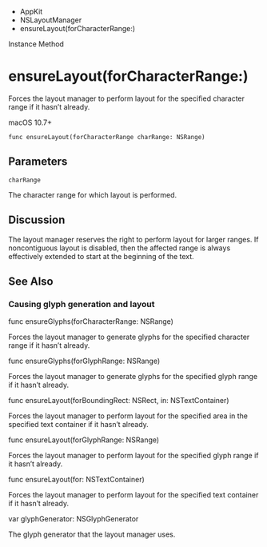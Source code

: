 

- AppKit
- NSLayoutManager
-  ensureLayout(forCharacterRange:) 

Instance Method

# ensureLayout(forCharacterRange:)

Forces the layout manager to perform layout for the specified character range if it hasn’t already.

macOS 10.7+

``` source
func ensureLayout(forCharacterRange charRange: NSRange)
```

## Parameters 

`charRange`  

The character range for which layout is performed.

## Discussion

The layout manager reserves the right to perform layout for larger ranges. If noncontiguous layout is disabled, then the affected range is always effectively extended to start at the beginning of the text.

## See Also

### Causing glyph generation and layout

func ensureGlyphs(forCharacterRange: NSRange)

Forces the layout manager to generate glyphs for the specified character range if it hasn’t already.

func ensureGlyphs(forGlyphRange: NSRange)

Forces the layout manager to generate glyphs for the specified glyph range if it hasn’t already.

func ensureLayout(forBoundingRect: NSRect, in: NSTextContainer)

Forces the layout manager to perform layout for the specified area in the specified text container if it hasn’t already.

func ensureLayout(forGlyphRange: NSRange)

Forces the layout manager to perform layout for the specified glyph range if it hasn’t already.

func ensureLayout(for: NSTextContainer)

Forces the layout manager to perform layout for the specified text container if it hasn’t already.

var glyphGenerator: NSGlyphGenerator

The glyph generator that the layout manager uses.

